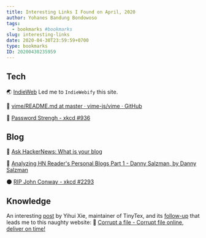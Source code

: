 ```yaml
---
title: Interesting Links I Found on April, 2020
author: Yohanes Bandung Bondowoso
tags:
  - bookmarks #bookmarks
slug: interesting-links
date: 2020-04-30T23:59:59+0700
type: bookmarks
ID: 20200430235959
---
```



## Tech

🌏 [IndieWeb](https://indieweb.org/)
Led me to `IndieWebify` this site.

👠 [vime/README.md at master · vime-js/vime · GitHub](https://github.com/vime-js/vime/blob/master/README.md)

🛂 [Password Strengh - xkcd #936](https://xkcd.com/936/)

## Blog

📰 [Ask HackerNews: What is your blog](https://news.ycombinator.com/item?id=22800136)

🧮 [Analyzing HN Reader's Personal Blogs Part 1 - Danny Salzman, by Danny Salzman](https://www.dannysalzman.com/2020/04/08/analyzing-hn-readers-personal-blogs)

🌑 [RIP John Conway - xkcd #2293](https://xkcd.com/2293/)

## Knowledge

An interesting [post](https://yihui.org/en/2018/02/career-crisis/) by Yihui Xie, maintainer of TinyTex, and its [follow-up](https://yihui.org/en/2018/02/procrastination-techniques/) that leads me to this naughty website:
🐒 [Corrupt a file - Corrupt file online, deliver on time!](https://corrupt-a-file.net/)